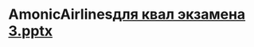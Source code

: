 # AmonicAirlines[для квал экзамена 3.pptx](https://github.com/niktiss74/AmonicAirlines/files/8360029/3.pptx)
